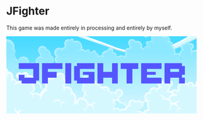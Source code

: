 # JFighter
This game was made entirely in processing and entirely by myself.

![alt text](https://github.com/Di0go/JFighter/blob/master/Images/JFigther.png)
